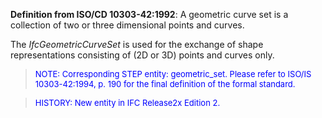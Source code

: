 ﻿**Definition from ISO/CD 10303-42:1992**: A geometric curve set is a collection of two or three dimensional points and curves.

The _IfcGeometricCurveSet_ is used for the exchange of shape representations consisting of (2D or 3D) points and curves only.

> <font size="-1" color="#0000FF">NOTE: Corresponding STEP entity:
		  geometric_set. Please refer to ISO/IS 10303-42:1994, p. 190 for the final
		  definition of the formal standard. </font>
>

> <font size="-1" color="#0000FF">HISTORY: New entity in IFC Release2x
		  Edition 2.</font>
>
